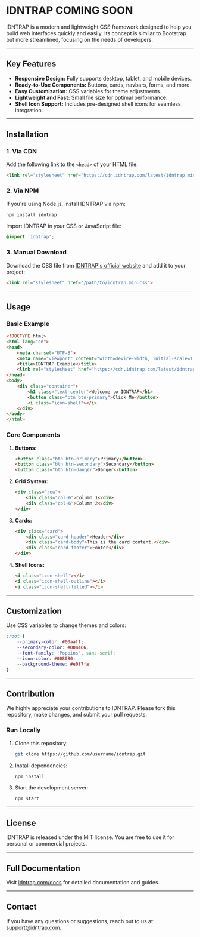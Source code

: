 # IDNTRAP COMING SOON

IDNTRAP is a modern and lightweight CSS framework designed to help you build web interfaces quickly and easily. Its concept is similar to Bootstrap but more streamlined, focusing on the needs of developers.

---

## Key Features

- **Responsive Design:** Fully supports desktop, tablet, and mobile devices.
- **Ready-to-Use Components:** Buttons, cards, navbars, forms, and more.
- **Easy Customization:** CSS variables for theme adjustments.
- **Lightweight and Fast:** Small file size for optimal performance.
- **Shell Icon Support:** Includes pre-designed shell icons for seamless integration.

---

## Installation

### 1. Via CDN

Add the following link to the `<head>` of your HTML file:

```html
<link rel="stylesheet" href="https://cdn.idntrap.com/latest/idntrap.min.css">
```

### 2. Via NPM

If you're using Node.js, install IDNTRAP via npm:

```bash
npm install idntrap
```

Import IDNTRAP in your CSS or JavaScript file:

```css
@import 'idntrap';
```

### 3. Manual Download

Download the CSS file from [IDNTRAP's official website](https://idntrap.com) and add it to your project:

```html
<link rel="stylesheet" href="/path/to/idntrap.min.css">
```

---

## Usage

### Basic Example

```html
<!DOCTYPE html>
<html lang="en">
<head>
    <meta charset="UTF-8">
    <meta name="viewport" content="width=device-width, initial-scale=1.0">
    <title>IDNTRAP Example</title>
    <link rel="stylesheet" href="https://cdn.idntrap.com/latest/idntrap.min.css">
</head>
<body>
    <div class="container">
        <h1 class="text-center">Welcome to IDNTRAP</h1>
        <button class="btn btn-primary">Click Me</button>
        <i class="icon-shell"></i>
    </div>
</body>
</html>
```

### Core Components

1. **Buttons:**
   ```html
   <button class="btn btn-primary">Primary</button>
   <button class="btn btn-secondary">Secondary</button>
   <button class="btn btn-danger">Danger</button>
   ```

2. **Grid System:**
   ```html
   <div class="row">
       <div class="col-6">Column 1</div>
       <div class="col-6">Column 2</div>
   </div>
   ```

3. **Cards:**
   ```html
   <div class="card">
       <div class="card-header">Header</div>
       <div class="card-body">This is the card content.</div>
       <div class="card-footer">Footer</div>
   </div>
   ```

4. **Shell Icons:**
   ```html
   <i class="icon-shell"></i>
   <i class="icon-shell-outline"></i>
   <i class="icon-shell-filled"></i>
   ```

---

## Customization

Use CSS variables to change themes and colors:

```css
:root {
    --primary-color: #00aaff;
    --secondary-color: #004466;
    --font-family: 'Poppins', sans-serif;
    --icon-color: #008080;
    --background-theme: #e0f7fa;
}
```

---

## Contribution

We highly appreciate your contributions to IDNTRAP. Please fork this repository, make changes, and submit your pull requests.

### Run Locally

1. Clone this repository:
   ```bash
   git clone https://github.com/username/idntrap.git
   ```

2. Install dependencies:
   ```bash
   npm install
   ```

3. Start the development server:
   ```bash
   npm start
   ```

---

## License

IDNTRAP is released under the MIT license. You are free to use it for personal or commercial projects.

---

## Full Documentation

Visit [idntrap.com/docs](https://idntrap.com/docs) for detailed documentation and guides.

---

## Contact

If you have any questions or suggestions, reach out to us at: support@idntrap.com.
